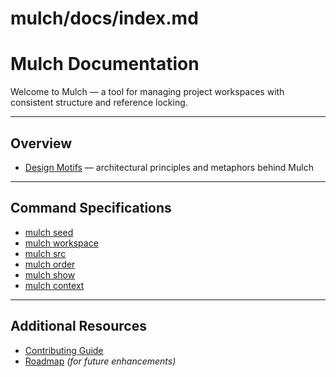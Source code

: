 # mulch/docs/index.md
# Mulch Documentation

Welcome to Mulch — a tool for managing project workspaces with consistent structure and reference locking.

---

## Overview
- [Design Motifs](design/design-motifs.md) — architectural principles and metaphors behind Mulch

---

## Command Specifications
- [mulch seed](features/seed-spec.md)
- [mulch workspace](features/workspace-spec.md)
- [mulch src](features/src-spec.md)
- [mulch order](features/order-spec.md)
- [mulch show](features/show-spec.md)
- [mulch context](features/context-spec.md)

---

## Additional Resources
- [Contributing Guide](../CONTRIBUTING.md)
- [Roadmap](../ROADMAP.md) *(for future enhancements)*
````
